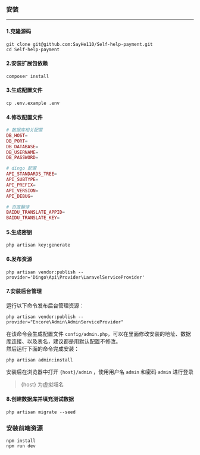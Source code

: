 ### 安装

---

#### 1.克隆源码
```shell
git clone git@github.com:SayHe110/Self-help-payment.git
cd Self-help-payment 
```

#### 2.安装扩展包依赖
```shell
composer install
```

#### 3.生成配置文件
```shell
cp .env.example .env
```

#### 4.修改配置文件
```php
# 数据库相关配置
DB_HOST=
DB_PORT=
DB_DATABASE=
DB_USERNAME=
DB_PASSWORD=

# dingo 配置
API_STANDARDS_TREE=
API_SUBTYPE=
API_PREFIX=
API_VERSION=
API_DEBUG=

# 百度翻译
BAIDU_TRANSLATE_APPID=
BAIDU_TRANSLATE_KEY=
```

#### 5.生成密钥
```shell
php artisan key:generate
```

#### 6.发布资源
```shell
php artisan vendor:publish --provider='Dingo\Api\Provider\LaravelServiceProvider'
```

#### 7.安装后台管理
运行以下命令发布后台管理资源：
```shell
php artisan vendor:publish --provider="Encore\Admin\AdminServiceProvider"
```
在该命令会生成配置文件 `config/admin.php`，可以在里面修改安装的地址、数据库连接、以及表名，建议都是用默认配置不修改。
<br>
然后运行下面的命令完成安装：
```
php artisan admin:install
```

安装后在浏览器中打开 `{host}/admin` ，使用用户名 `admin` 和密码 `admin` 进行登录
> {host} 为虚拟域名

#### 8.创建数据库并填充测试数据
```
php artisan migrate --seed
```

### 安装前端资源
```shell
npm install
npm run dev
```